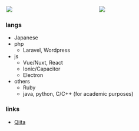 <div style="display:flex;align-items: center;">
<img style="display:block;flex:1;margin:2px;" src="https://github-readme-stats.vercel.app/api?username=up-tri&count_private=true&layout=compact" />
<img style="display:block;flex:1;margin:2px;" src="https://github-readme-stats.vercel.app/api/top-langs/?username=up-tri&count_private=true&layout=compact">
</div>

### langs

- Japanese
- php
  - Laravel, Wordpress
- js
  - Vue/Nuxt, React
  - Ionic/Capacitor
  - Electron
- others
  - Ruby
  - java, python, C/C++ (for academic purposes)

### links

- [Qiita](https://qiita.com/up-tri)
